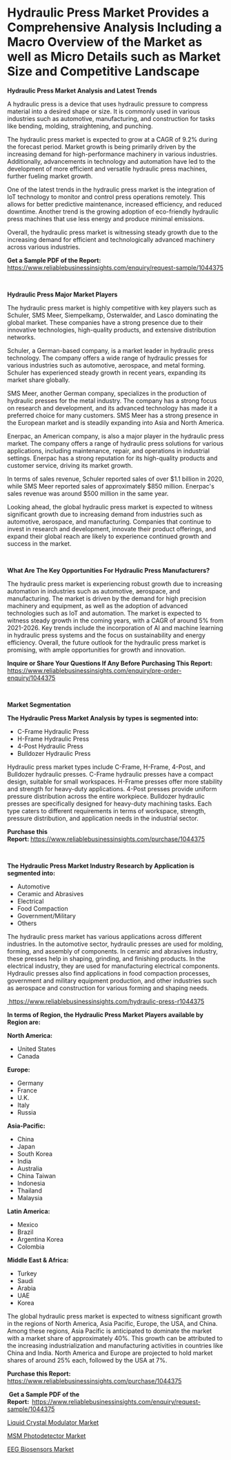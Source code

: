 <p><h1>Hydraulic Press Market Provides a Comprehensive Analysis Including a Macro Overview of the Market as well as Micro Details such as Market Size and Competitive Landscape</h1></p><p><strong>Hydraulic Press Market Analysis and Latest Trends</strong></p>
<p><p>A hydraulic press is a device that uses hydraulic pressure to compress material into a desired shape or size. It is commonly used in various industries such as automotive, manufacturing, and construction for tasks like bending, molding, straightening, and punching.</p><p>The hydraulic press market is expected to grow at a CAGR of 9.2% during the forecast period. Market growth is being primarily driven by the increasing demand for high-performance machinery in various industries. Additionally, advancements in technology and automation have led to the development of more efficient and versatile hydraulic press machines, further fueling market growth.</p><p>One of the latest trends in the hydraulic press market is the integration of IoT technology to monitor and control press operations remotely. This allows for better predictive maintenance, increased efficiency, and reduced downtime. Another trend is the growing adoption of eco-friendly hydraulic press machines that use less energy and produce minimal emissions.</p><p>Overall, the hydraulic press market is witnessing steady growth due to the increasing demand for efficient and technologically advanced machinery across various industries.</p></p>
<p><strong>Get a Sample PDF of the Report:&nbsp;</strong> <a href="https://www.reliablebusinessinsights.com/enquiry/request-sample/1044375">https://www.reliablebusinessinsights.com/enquiry/request-sample/1044375</a></p>
<p>&nbsp;</p>
<p><strong>Hydraulic Press Major Market Players</strong></p>
<p><p>The hydraulic press market is highly competitive with key players such as Schuler, SMS Meer, Siempelkamp, Osterwalder, and Lasco dominating the global market. These companies have a strong presence due to their innovative technologies, high-quality products, and extensive distribution networks. </p><p>Schuler, a German-based company, is a market leader in hydraulic press technology. The company offers a wide range of hydraulic presses for various industries such as automotive, aerospace, and metal forming. Schuler has experienced steady growth in recent years, expanding its market share globally.</p><p>SMS Meer, another German company, specializes in the production of hydraulic presses for the metal industry. The company has a strong focus on research and development, and its advanced technology has made it a preferred choice for many customers. SMS Meer has a strong presence in the European market and is steadily expanding into Asia and North America.</p><p>Enerpac, an American company, is also a major player in the hydraulic press market. The company offers a range of hydraulic press solutions for various applications, including maintenance, repair, and operations in industrial settings. Enerpac has a strong reputation for its high-quality products and customer service, driving its market growth.</p><p>In terms of sales revenue, Schuler reported sales of over $1.1 billion in 2020, while SMS Meer reported sales of approximately $850 million. Enerpac's sales revenue was around $500 million in the same year.</p><p>Looking ahead, the global hydraulic press market is expected to witness significant growth due to increasing demand from industries such as automotive, aerospace, and manufacturing. Companies that continue to invest in research and development, innovate their product offerings, and expand their global reach are likely to experience continued growth and success in the market.</p></p>
<p>&nbsp;</p>
<p><strong>What Are The Key Opportunities For Hydraulic Press Manufacturers?</strong></p>
<p><p>The hydraulic press market is experiencing robust growth due to increasing automation in industries such as automotive, aerospace, and manufacturing. The market is driven by the demand for high precision machinery and equipment, as well as the adoption of advanced technologies such as IoT and automation. The market is expected to witness steady growth in the coming years, with a CAGR of around 5% from 2021-2026. Key trends include the incorporation of AI and machine learning in hydraulic press systems and the focus on sustainability and energy efficiency. Overall, the future outlook for the hydraulic press market is promising, with ample opportunities for growth and innovation.</p></p>
<p><strong>Inquire or Share Your Questions If Any Before Purchasing This Report:</strong> <a href="https://www.reliablebusinessinsights.com/enquiry/pre-order-enquiry/1044375">https://www.reliablebusinessinsights.com/enquiry/pre-order-enquiry/1044375</a></p>
<p>&nbsp;</p>
<p><strong>Market Segmentation</strong></p>
<p><strong>The Hydraulic Press Market Analysis by types is segmented into:</strong></p>
<p><ul><li>C-Frame Hydraulic Press</li><li>H-Frame Hydraulic Press</li><li>4-Post Hydraulic Press</li><li>Bulldozer Hydraulic Press</li></ul></p>
<p><p>Hydraulic press market types include C-Frame, H-Frame, 4-Post, and Bulldozer hydraulic presses. C-Frame hydraulic presses have a compact design, suitable for small workspaces. H-Frame presses offer more stability and strength for heavy-duty applications. 4-Post presses provide uniform pressure distribution across the entire workpiece. Bulldozer hydraulic presses are specifically designed for heavy-duty machining tasks. Each type caters to different requirements in terms of workspace, strength, pressure distribution, and application needs in the industrial sector.</p></p>
<p><strong>Purchase this Report:&nbsp;</strong><a href="https://www.reliablebusinessinsights.com/purchase/1044375">https://www.reliablebusinessinsights.com/purchase/1044375</a></p>
<p>&nbsp;</p>
<p><strong>The Hydraulic Press Market Industry Research by Application is segmented into:</strong></p>
<p><ul><li>Automotive</li><li>Ceramic and Abrasives</li><li>Electrical</li><li>Food Compaction</li><li>Government/Military</li><li>Others</li></ul></p>
<p><p>The hydraulic press market has various applications across different industries. In the automotive sector, hydraulic presses are used for molding, forming, and assembly of components. In ceramic and abrasives industry, these presses help in shaping, grinding, and finishing products. In the electrical industry, they are used for manufacturing electrical components. Hydraulic presses also find applications in food compaction processes, government and military equipment production, and other industries such as aerospace and construction for various forming and shaping needs.</p></p>
<p><a href="https://www.reliablebusinessinsights.com/hydraulic-press-r1044375">&nbsp;https://www.reliablebusinessinsights.com/hydraulic-press-r1044375</a></p>
<p><strong>In terms of Region, the Hydraulic Press Market Players available by Region are:</strong></p>
<p>
    <p> <strong> North America: </strong>
        <ul>
            <li>United States</li>
            <li>Canada</li>
        </ul>
        </p> 
    <p> <strong> Europe: </strong>
        <ul>
            <li>Germany</li>
            <li>France</li>
            <li>U.K.</li>
            <li>Italy</li>
            <li>Russia</li>
        </ul>
        </p> 
    <p> <strong> Asia-Pacific: </strong>
        <ul>
            <li>China</li>
            <li>Japan</li>
            <li>South Korea</li>
            <li>India</li>
            <li>Australia</li>
            <li>China Taiwan</li>
            <li>Indonesia</li>
            <li>Thailand</li>
            <li>Malaysia</li>
        </ul>
        </p> 
    <p> <strong> Latin America: </strong>
        <ul>
            <li>Mexico</li>
            <li>Brazil</li>
            <li>Argentina Korea</li>
            <li>Colombia</li>
        </ul>
        </p> 
    <p> <strong> Middle East & Africa: </strong>
        <ul>
            <li>Turkey</li>
            <li>Saudi</li>
            <li>Arabia</li>
            <li>UAE</li>
            <li>Korea</li>
        </ul>
    </p>
    </p>
<p><p>The global hydraulic press market is expected to witness significant growth in the regions of North America, Asia Pacific, Europe, the USA, and China. Among these regions, Asia Pacific is anticipated to dominate the market with a market share of approximately 40%. This growth can be attributed to the increasing industrialization and manufacturing activities in countries like China and India. North America and Europe are projected to hold market shares of around 25% each, followed by the USA at 7%.</p></p>
<p><strong>Purchase this Report: </strong><a href="https://www.reliablebusinessinsights.com/purchase/1044375">https://www.reliablebusinessinsights.com/purchase/1044375</a></p>
<p>&nbsp;<strong>Get a Sample PDF of the Report:&nbsp;&nbsp;</strong><a href="https://www.reliablebusinessinsights.com/enquiry/request-sample/1044375">https://www.reliablebusinessinsights.com/enquiry/request-sample/1044375</a></p>
<p><strong></strong></p>
<p><p><a href="https://github.com/jackCarlson644/Market-Research-Report-List-1/blob/main/liquid-crystal-modulator-market.md">Liquid Crystal Modulator Market</a></p><p><a href="https://github.com/smithy59/Market-Research-Report-List-1/blob/main/msm-photodetector-market.md">MSM Photodetector Market</a></p><p><a href="https://github.com/neilMartin36/Market-Research-Report-List-1/blob/main/eeg-biosensors-market.md">EEG Biosensors Market</a></p></p>